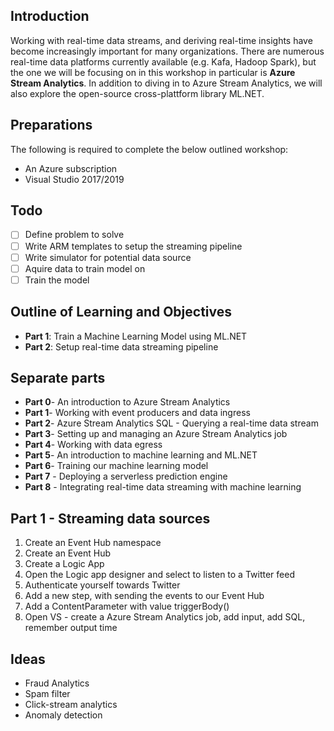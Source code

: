 ## Introduction
Working with real-time data streams, and deriving real-time insights have become increasingly important for many organizations. There are numerous real-time data platforms currently available (e.g. Kafa, Hadoop Spark), but the one we will be focusing on in this workshop in particular is **Azure Stream Analytics**. In addition to diving in to Azure Stream Analytics, we will also explore the open-source cross-plattform library ML.NET.

## Preparations
The following is required to complete the below outlined workshop:
- An Azure subscription
- Visual Studio 2017/2019

## Todo
- [ ] Define problem to solve
- [ ] Write ARM templates to setup the streaming pipeline
- [ ] Write simulator for potential data source
- [ ] Aquire data to train model on
- [ ] Train the model 

## Outline of Learning and Objectives
- **Part 1**: Train a Machine Learning Model using ML.NET
- **Part 2**: Setup real-time data streaming pipeline

## Separate parts
- **Part 0**- An introduction to Azure Stream Analytics
- **Part 1**- Working with event producers and data ingress
- **Part 2**- Azure Stream Analytics SQL - Querying a real-time data stream 
- **Part 3**- Setting up and managing an Azure Stream Analytics job
- **Part 4**- Working with data egress
- **Part 5**- An introduction to machine learning and ML.NET
- **Part 6**- Training our machine learning model
- **Part 7** - Deploying a serverless prediction engine
- **Part 8** - Integrating real-time data streaming with machine learning

## Part 1 - Streaming data sources
1. Create an Event Hub namespace
2. Create an Event Hub
3. Create a Logic App
4. Open the Logic app designer and select to listen to a Twitter feed
5. Authenticate yourself towards Twitter
6. Add a new step, with sending the events to our Event Hub
7. Add a ContentParameter with value triggerBody()
8. Open VS - create a Azure Stream Analytics job, add input, add SQL, remember output time

## Ideas
- Fraud Analytics
- Spam filter
- Click-stream analytics
- Anomaly detection


